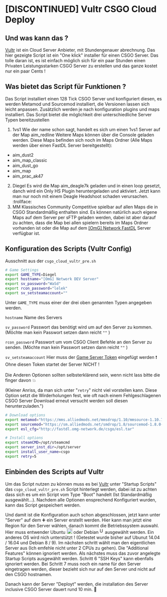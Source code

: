 # [DISCONTINUED] Vultr CSGO Cloud Deploy

## Und was kann das ?

[Vultr](https://vultr.com) ist ein Cloud Server Anbieter, mit Stundengenauer abrechnung. Das hier gezeigte Script ist ein "One klick" installer für einen CSGO Server.
Das tolle daran ist, es ist einfach möglich sich für ein paar Stunden einen Privaten Leistungsstarken CSGO Server zu erstellen und das ganze kostet nur ein paar Cents !

## Was bietet das Script für Funktionen ?

Das Script installiert einen 128 Tick CSGO Server und konfiguriert diesen, es werden Metamod und Sourcemod installiert, die Versionen lassen sich leicht anpassen. Zusätzlich werden je nach konfiguration plugins und maps installiert.
Das Script bietet die möglichkeit drei unterschiedliche Server Typen bereitzustellen

1. 1vs1 Wie der name schon sagt, handelt es sich um einen 1vs1 Server auf der Map aim_redline Weitere Maps können über die Console geladen werden. Diese Maps befinden sich noch im Maps Ordner (Alle Maps werden über einen FastDL Server bereitgestellt):
+ aim_dust2
+ aim_map_classic
+ aim_dust_go
+ aim_map
+ aim_prac_ak47

2. Diegel Es wird die Map aim_deagle7k geladen und in einen loop gesetzt, danch wird ein Only HS Plugin heruntergeladen und aktiviert. Jetzt kann man nur noch mit einem Deagle Headshoot schaden verursachen. :trollface:
3. MM Klassisches Community Competitive spielbar auf allen Maps die in CSGO Standardmäßig enthalten sind. Es können natürlich auch eigene Maps auf dem Server per sFTP geladen werden, dabei ist aber darauf zu achten, dass die Map bei allen spielern bereits im Maps Ordner vorhanden ist oder die Map auf dem [[OmG] Network FastDL](http://fastdl.omg-network.de/csgo/csgo/maps) Server verfügbar ist.

## Konfiguration des Scripts (Vultr Config)

Ausschnitt aus der <code>csgo_cloud_vultr_pre.sh</code>

```bash
# Game Settings
export GAME_TYPE=Diegel
export hostname="[OmG] Network DEV Server"
export sv_password="WaSd"
export rcon_password="lelek"
export sv_setsteamaccount=""
```
Unter <code>GAME_TYPE</code> muss einer der drei oben genannten Typen angegeben werden.<p>
<code>hostname</code> Name des Servers<p>
<code>sv_password</code> Passwort das benötigt wird um auf den Server zu kommen. (Möchte man kein Passwort setzen dann reicht <code>""</code> )<p>
<code>rcon_password</code> Passwort um vom CSGO Client Befehle an den Server zu senden. (Möchte man kein Passwort setzen dann reicht <code>""</code> )<p>
<code>sv_setsteamaccount</code> Hier muss der [Game Server Token](https://steamcommunity.com/dev/managegameservers?l=german) eingefügt werden :heavy_exclamation_mark: Ohne diesen Token startet der Server NICHT !
<br></br>
Die Anderen Optionen sollten selbsterklärend sein, wenn nicht lass bitte die finger davon :boom:<p>
(Kleiner Anriss, da man sich unter "<code>retry</code>" nicht viel vorstellen kann. Diese Option setzt die Wirderholungen fest, wie oft nach einem Fehlgeschlagenen CSGO Server Download erneut versucht werden soll diesen herunterzuladen.") 
```bash
# Download options
export metamod="https://mms.alliedmods.net/mmsdrop/1.10/mmsource-1.10.7-git961-linux.tar.gz"
export sourcemod="https://sm.alliedmods.net/smdrop/1.8/sourcemod-1.8.0-git6040-linux.tar.gz"
export esl_cfg="http://fastdl.omg-network.de/csgo/esl.tar"

# Install options
export steamCMD=/opt/steamcmd
export server_inst_dir=/opt/server
export install_user_name=csgo
export retry=5
```
## Einbinden des Scripts auf Vultr

Um das Script nutzen zu können muss es bei [Vultr](https://vultr.com) unter "Startup Scripts" das <code>csgo_cloud_vultr_pre.sh</code> Script hinterlegt werden, dabei ist zu achten dass sich es um ein Script vom Type "Boot" handelt (Ist Standardmäßig ausgewählt...). Nachdem alle Optionen ensprechend Konfiguriert wurden, kann das Script gespeichert werden.

Und damit ist die Konfiguration auch schon abgeschlossen, jetzt kann unter "Server" auf dem :heavy_plus_sign: ein Server erstellt werden. Hier kann man jetzt eine Region für den Server wählen, danach kommt die Betriebssystem auswahl. Hier muss entwender Ubuntu <img src="https://assets.ubuntu.com/v1/29985a98-ubuntu-logo32.png" alt="Ubuntu" width="18" height="18"/> oder Debian <img src="https://www.debian.org/logos/openlogo-nd-25.png" alt="Ubuntu" width="13" height="18"/> ausgewählt werden. Ein anderes OS wird nich unterstützt ! (Getestet wurde bisher auf Ubunut 14.04 / 16.04 und Debian 8 / 9). Im nächsten schritt wählt man den eigentlichen Server aus (Ich emfehle nicht unter 2 CPUs zu gehen). Die "Additional Features" können ignoriert werden. Als nächstes muss das zuvor angelegte Startup Scripts ausgewählt werden. Schritt 6 "SSH Keys" kann ebenfalls ignoriert werden. Bei Schritt 7 muss noch ein name für den Server eingetragen werden, dieser bezieht sich nur auf den Server und nicht auf den CSGO hostnamen.

Danach kann der Server "Deployt" werden, die installation des Server inclusive CSGO Server dauert rund 10 min. :grimacing:
